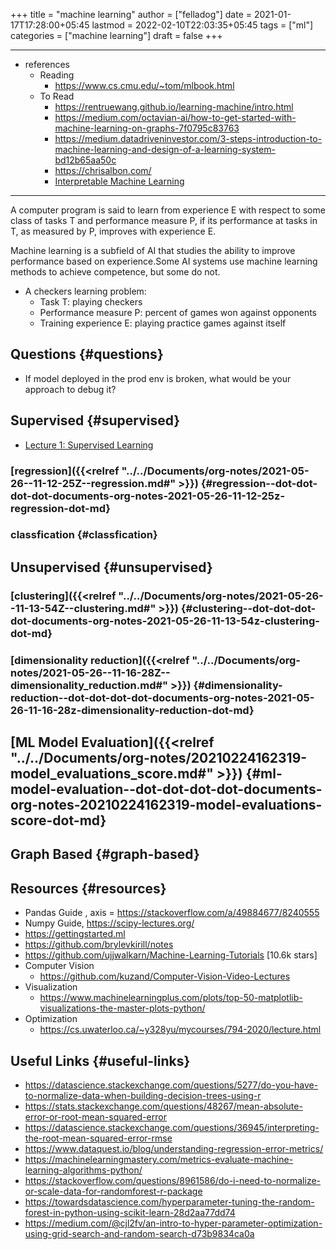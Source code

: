 +++
title = "machine learning"
author = ["felladog"]
date = 2021-01-17T17:28:00+05:45
lastmod = 2022-02-10T22:03:35+05:45
tags = ["ml"]
categories = ["machine learning"]
draft = false
+++

---

-   references
    -   Reading
        -   <https://www.cs.cmu.edu/~tom/mlbook.html>
    -   To Read
        -   <https://rentruewang.github.io/learning-machine/intro.html>
        -   <https://medium.com/octavian-ai/how-to-get-started-with-machine-learning-on-graphs-7f0795c83763>
        -   <https://medium.datadriveninvestor.com/3-steps-introduction-to-machine-learning-and-design-of-a-learning-system-bd12b65aa50c>
        -   <https://chrisalbon.com/>
        -   [Interpretable Machine Learning](https://christophm.github.io/interpretable-ml-book/)

---

A computer program is said to learn from experience E with respect to some class of tasks T and performance measure P, if its performance at tasks in T, as measured by P, improves with experience E.

Machine learning is a subfield of AI that studies the ability to improve performance based on experience.Some AI systems use machine learning methods to achieve competence, but some do not.

-   A checkers learning problem:
    -   Task T: playing checkers
    -   Performance measure P: percent of games won against opponents
    -   Training experience E: playing practice games against itself


## Questions {#questions}

-   If model deployed in the prod env is broken, what would be your approach to debug it?


## Supervised {#supervised}

-   [Lecture 1: Supervised Learning](http://www.cs.cornell.edu/courses/cs4780/2018fa/lectures/lecturenote01%5FMLsetup.html)


### [regression]({{<relref "../../Documents/org-notes/2021-05-26--11-12-25Z--regression.md#" >}}) {#regression--dot-dot-dot-dot-documents-org-notes-2021-05-26-11-12-25z-regression-dot-md}


### classfication {#classfication}


## Unsupervised {#unsupervised}


### [clustering]({{<relref "../../Documents/org-notes/2021-05-26--11-13-54Z--clustering.md#" >}}) {#clustering--dot-dot-dot-dot-documents-org-notes-2021-05-26-11-13-54z-clustering-dot-md}


### [dimensionality reduction]({{<relref "../../Documents/org-notes/2021-05-26--11-16-28Z--dimensionality_reduction.md#" >}}) {#dimensionality-reduction--dot-dot-dot-dot-documents-org-notes-2021-05-26-11-16-28z-dimensionality-reduction-dot-md}


## [ML Model Evaluation]({{<relref "../../Documents/org-notes/20210224162319-model_evaluations_score.md#" >}}) {#ml-model-evaluation--dot-dot-dot-dot-documents-org-notes-20210224162319-model-evaluations-score-dot-md}


## Graph Based {#graph-based}


## Resources {#resources}

-   Pandas Guide , axis = <https://stackoverflow.com/a/49884677/8240555>
-   Numpy Guide, <https://scipy-lectures.org/>
-   <https://gettingstarted.ml>
-   <https://github.com/brylevkirill/notes>
-   <https://github.com/ujjwalkarn/Machine-Learning-Tutorials>  [10.6k stars]
-   Computer Vision
    -   <https://github.com/kuzand/Computer-Vision-Video-Lectures>
-   Visualization
    -   <https://www.machinelearningplus.com/plots/top-50-matplotlib-visualizations-the-master-plots-python/>
-   Optimization
    -   <https://cs.uwaterloo.ca/~y328yu/mycourses/794-2020/lecture.html>


## Useful Links {#useful-links}

-   <https://datascience.stackexchange.com/questions/5277/do-you-have-to-normalize-data-when-building-decision-trees-using-r>
-   <https://stats.stackexchange.com/questions/48267/mean-absolute-error-or-root-mean-squared-error>
-   <https://datascience.stackexchange.com/questions/36945/interpreting-the-root-mean-squared-error-rmse>
-   <https://www.dataquest.io/blog/understanding-regression-error-metrics/>
-   <https://machinelearningmastery.com/metrics-evaluate-machine-learning-algorithms-python/>
-   <https://stackoverflow.com/questions/8961586/do-i-need-to-normalize-or-scale-data-for-randomforest-r-package>
-   <https://towardsdatascience.com/hyperparameter-tuning-the-random-forest-in-python-using-scikit-learn-28d2aa77dd74>
-   <https://medium.com/@cjl2fv/an-intro-to-hyper-parameter-optimization-using-grid-search-and-random-search-d73b9834ca0a>